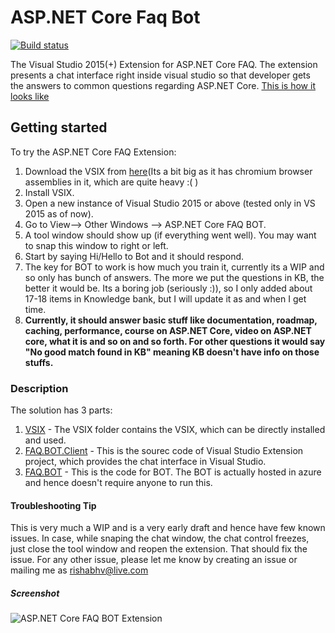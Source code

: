 # ASP.NET Core Faq Bot #                 
[![Build status](https://ci.appveyor.com/api/projects/status/uh4kr4r1ghiixnm0?svg=true)](https://ci.appveyor.com/project/Rishabh-V/aspnetfaqbot)

The Visual Studio 2015(+) Extension for ASP.NET Core FAQ. The extension presents a chat interface right inside visual studio so that developer gets the answers to common questions regarding ASP.NET Core. [This is how it looks like](https://github.com/Rishabh-V/ASPNETFaqBot/blob/master/ASPNETCoreFaqBot.png)

## Getting started ##
To try the ASP.NET Core FAQ Extension:

1. Download the VSIX from [here](https://github.com/Rishabh-V/ASPNETFaqBot/blob/master/VSIX/FAQ.BOT.Client.vsix)(Its a bit big as it has chromium browser assemblies in it, which are quite heavy :( )
2. Install VSIX.
3. Open a new instance of Visual Studio 2015 or above (tested only in VS 2015 as of now).
4. Go to View--> Other Windows --> ASP.NET Core FAQ BOT.
5. A tool window should show up (if everything went well). You may want to snap this window to right or left.
6. Start by saying Hi/Hello to Bot and it should respond.
7. The key for BOT to work is how much you train it, currently its a WIP and so only has bunch of answers. The more we put the questions in KB, the better it would be. Its a boring job (seriously :)), so I only added about 17-18 items in Knowledge bank, but I will update it as and when I get time.
8. __Currently, it should answer basic stuff like documentation, roadmap, caching, performance, course on ASP.NET Core, video on ASP.NET core, what it is and so on and so forth. For other questions it would say "No good match found in KB" meaning KB doesn't have info on those stuffs.__

### Description ###
The solution has 3 parts:

1. [VSIX](https://github.com/Rishabh-V/ASPNETFaqBot/tree/master/VSIX) - The VSIX folder contains the VSIX, which can be directly installed and used.
2. [FAQ.BOT.Client](https://github.com/Rishabh-V/ASPNETFaqBot/tree/master/FAQ.BOT.Client) - This is the sourec code of Visual Studio Extension project, which provides the chat interface in Visual Studio.
3. [FAQ.BOT](https://github.com/Rishabh-V/ASPNETFaqBot/tree/master/FAQ.BOT) - This is the code for BOT. The BOT is actually hosted in azure and hence doesn't require anyone to run this.

 #### Troubleshooting Tip ####
 This is very much a WIP and is a very early draft and hence have few known issues. In case, while snaping the chat window, the chat control freezes, just close the tool window and reopen the extension. That should fix the issue. For any other issue, please let me know by creating an issue or mailing me as rishabhv@live.com
 
 ##### Screenshot #####
 
![ASP.NET Core FAQ BOT Extension](https://github.com/Rishabh-V/ASPNETFaqBot/blob/master/ASPNETCoreFaqBot.png "ASP.NET Core FAQ BOT Extension")
